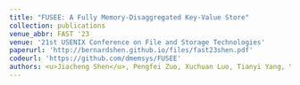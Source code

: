 ```yaml
---
title: "FUSEE: A Fully Memory-Disaggregated Key-Value Store"
collection: publications
venue_abbr: FAST '23
venue: '21st USENIX Conference on File and Storage Technologies'
paperurl: 'http://bernardshen.github.io/files/fast23shen.pdf'
codeurl: 'https://github.com/dmemsys/FUSEE'
authors: <u>Jiacheng Shen</u>, Pengfei Zuo, Xuchuan Luo, Tianyi Yang, Yuxin Su, Yangfan Zhou, and Michael R. Lyu.
---
```

